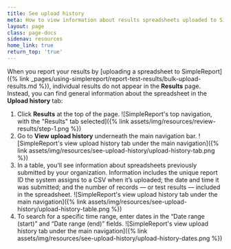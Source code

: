 ```yaml
---
title: See upload history
meta: How to view information about results spreadsheets uploaded to SimpleReport
layout: page
class: page-docs
sidenav: resources
home_link: true
return_top: 'true'
---
```


When you report your results by [uploading a spreadsheet to SimpleReport]({% link _pages/using-simplereport/report-test-results/bulk-upload-results.md %}), individual results do not appear in the **Results** page. Instead, you can find general information about the spreadsheet in the **Upload history** tab:   
1. Click **Results** at the top of the page.
![SimpleReport's top navigation, with the "Results" tab selected]({% link assets/img/resources/review-results/step-1.png %})
2. Go to **View upload history** underneath the main navigation bar. 
![SimpleReport's view upload history tab under the main navigation]({% link assets/img/resources/see-upload-history/upload-history-tab.png %})
3. In a table, you’ll see information about spreadsheets previously submitted by your organization. Information includes the unique report ID the system assigns to a CSV when it’s uploaded; the date and time it was submitted; and the number of records — or test results — included in the spreadsheet. 
![SimpleReport's view upload history tab under the main navigation]({% link assets/img/resources/see-upload-history/upload-history-table.png %})
4. To search for a specific time range, enter dates in the “Date range (start)” and “Date range (end)” fields.
![SimpleReport's view upload history tab under the main navigation]({% link assets/img/resources/see-upload-history/upload-history-dates.png %})
